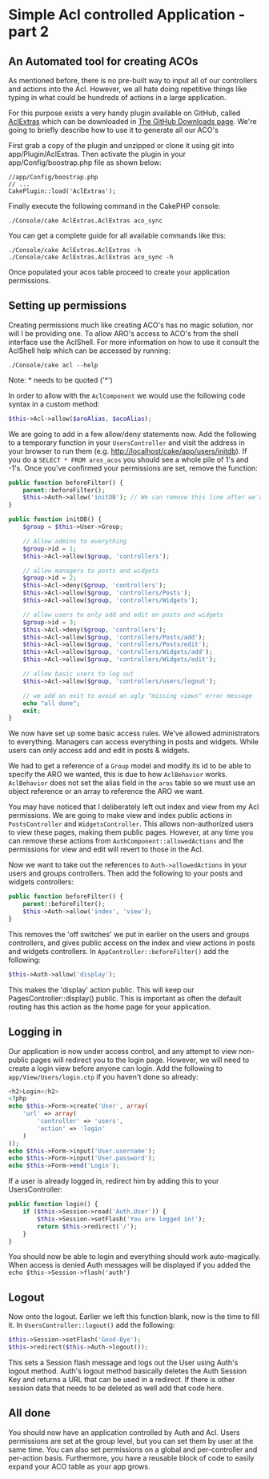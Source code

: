 # Simple Acl controlled Application - part 2

## An Automated tool for creating ACOs

As mentioned before, there is no pre-built way to input all of our
controllers and actions into the Acl. However, we all hate doing
repetitive things like typing in what could be hundreds of actions
in a large application.

For this purpose exists a very handy plugin available on GitHub, called
[AclExtras](https://github.com/markstory/acl_extras/) which can
be downloaded in [The GitHub Downloads page](https://github.com/markstory/acl_extras/zipball/master).
We're going to briefly describe how to use it to generate all our ACO's

First grab a copy of the plugin and unzipped or clone it using git into
<span class="title-ref">app/Plugin/AclExtras</span>. Then activate the plugin in your <span class="title-ref">app/Config/boostrap.php</span>
file as shown below:

    //app/Config/boostrap.php
    // ...
    CakePlugin::load('AclExtras');

Finally execute the following command in the CakePHP console:

    ./Console/cake AclExtras.AclExtras aco_sync

You can get a complete guide for all available commands like this:

    ./Console/cake AclExtras.AclExtras -h
    ./Console/cake AclExtras.AclExtras aco_sync -h

Once populated your <span class="title-ref">acos</span> table proceed to create your application permissions.

## Setting up permissions

Creating permissions much like creating ACO's has no magic solution, nor will I
be providing one. To allow ARO's access to ACO's from the shell interface use
the AclShell. For more information on how to use it consult the AclShell help
which can be accessed by running:

    ./Console/cake acl --help

Note: \* needs to be quoted ('\*')

In order to allow with the `AclComponent` we would use the
following code syntax in a custom method:

``` php
$this->Acl->allow($aroAlias, $acoAlias);
```

We are going to add in a few allow/deny statements now. Add the
following to a temporary function in your `UsersController` and
visit the address in your browser to run them (e.g.
<http://localhost/cake/app/users/initdb>). If you do a
`SELECT * FROM aros_acos` you should see a whole pile of 1's and
-1's. Once you've confirmed your permissions are set, remove the
function:

``` php
public function beforeFilter() {
    parent::beforeFilter();
    $this->Auth->allow('initDB'); // We can remove this line after we're finished
}

public function initDB() {
    $group = $this->User->Group;

    // Allow admins to everything
    $group->id = 1;
    $this->Acl->allow($group, 'controllers');

    // allow managers to posts and widgets
    $group->id = 2;
    $this->Acl->deny($group, 'controllers');
    $this->Acl->allow($group, 'controllers/Posts');
    $this->Acl->allow($group, 'controllers/Widgets');

    // allow users to only add and edit on posts and widgets
    $group->id = 3;
    $this->Acl->deny($group, 'controllers');
    $this->Acl->allow($group, 'controllers/Posts/add');
    $this->Acl->allow($group, 'controllers/Posts/edit');
    $this->Acl->allow($group, 'controllers/Widgets/add');
    $this->Acl->allow($group, 'controllers/Widgets/edit');

    // allow basic users to log out
    $this->Acl->allow($group, 'controllers/users/logout');

    // we add an exit to avoid an ugly "missing views" error message
    echo "all done";
    exit;
}
```

We now have set up some basic access rules. We've allowed
administrators to everything. Managers can access everything in
posts and widgets. While users can only access add and edit in
posts & widgets.

We had to get a reference of a `Group` model and modify its id to
be able to specify the ARO we wanted, this is due to how
`AclBehavior` works. `AclBehavior` does not set the alias field
in the `aros` table so we must use an object reference or an
array to reference the ARO we want.

You may have noticed that I deliberately left out index and view
from my Acl permissions. We are going to make view and index public
actions in `PostsController` and `WidgetsController`. This
allows non-authorized users to view these pages, making them public
pages. However, at any time you can remove these actions from
`AuthComponent::allowedActions` and the permissions for view and
edit will revert to those in the Acl.

Now we want to take out the references to `Auth->allowedActions`
in your users and groups controllers. Then add the following to
your posts and widgets controllers:

``` php
public function beforeFilter() {
    parent::beforeFilter();
    $this->Auth->allow('index', 'view');
}
```

This removes the 'off switches' we put in earlier on the users and
groups controllers, and gives public access on the index and view
actions in posts and widgets controllers. In
`AppController::beforeFilter()` add the following:

``` php
$this->Auth->allow('display');
```

This makes the 'display' action public. This will keep our
PagesController::display() public. This is important as often the
default routing has this action as the home page for your
application.

## Logging in

Our application is now under access control, and any attempt to
view non-public pages will redirect you to the login page. However,
we will need to create a login view before anyone can login. Add
the following to `app/View/Users/login.ctp` if you haven't done
so already:

``` php
<h2>Login</h2>
<?php
echo $this->Form->create('User', array(
    'url' => array(
        'controller' => 'users', 
        'action' => 'login'
    )
));
echo $this->Form->input('User.username');
echo $this->Form->input('User.password');
echo $this->Form->end('Login');
```

If a user is already logged in, redirect him by adding this to your
UsersController:

``` php
public function login() {
    if ($this->Session->read('Auth.User')) {
        $this->Session->setFlash('You are logged in!');
        return $this->redirect('/');
    }
}
```

You should now be able to login and everything should work
auto-magically. When access is denied Auth messages will be
displayed if you added the `echo $this->Session->flash('auth')`

## Logout

Now onto the logout. Earlier we left this function blank, now is
the time to fill it. In `UsersController::logout()` add the
following:

``` php
$this->Session->setFlash('Good-Bye');
$this->redirect($this->Auth->logout());
```

This sets a Session flash message and logs out the User using
Auth's logout method. Auth's logout method basically deletes the
Auth Session Key and returns a URL that can be used in a redirect.
If there is other session data that needs to be deleted as well add
that code here.

## All done

You should now have an application controlled by Auth and Acl.
Users permissions are set at the group level, but you can set them
by user at the same time. You can also set permissions on a global
and per-controller and per-action basis. Furthermore, you have a
reusable block of code to easily expand your ACO table as your app
grows.
